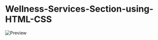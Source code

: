 # Wellness-Services-Section-using-HTML-CSS
![Preview](https://github.com/user-attachments/assets/a238cef6-9ba0-4214-8228-7b3fe24a8408)
